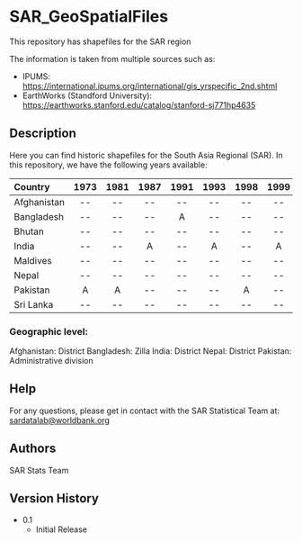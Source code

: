 # SAR_GeoSpatialFiles
This repository has shapefiles for the SAR region

The information is taken from multiple sources such as:
* IPUMS: https://international.ipums.org/international/gis_yrspecific_2nd.shtml
* EarthWorks (Standford University): https://earthworks.stanford.edu/catalog/stanford-sj771hp4635


## Description
Here you can find historic shapefiles for the South Asia Regional (SAR). 
In this repository, we have the following years available:


| Country      | 1973   | 1981  | 1987   | 1991    | 1993     | 1998   | 1999     | 2001    |   2004  | 2009   |2011    | 2012   | 2013   | 2015   | 2016  |
| :----        | :----: | :----:| :----: | :----:  |  :----:  | :----: | :----:   | :----:  | :----:  | :----: | :----: | :----: | :----: | :----: | :----: | 
| Afghanistan  |   --   | --    | --     | --      | --       | --     | --       | --      | --      | --     |A       | --     | --     | A      | -- |
| Bangladesh   |   --   | --    | --     | A       | --       | --     | --       |  --     | --      | --     | A      | --     | --     | --     |  A |
| Bhutan       |   --   | --    | --     | --      | --       | --     | --       |  --     |  --     | --     |--      | --     | --     | A      | -- |
| India        |   --   | --    | A      | --      | A        | --     | A        |  --     |  A      | A      | --     |--      | --     | --     | A |
| Maldives     |   --   | --    | --     | --      | --       | --     | --       |  --     |  --     | --     | --     |--      | --     | A      | -- |
| Nepal        |   --   | --    | --     | --      | --       | --     | --       |  A      |  --     |--      |A       |--      | A      | A      | -- |
| Pakistan     |   A    | A     | --     | --      | --       | A      | --       |  --     |  --     |--      |--      |A       | --     | A      | -- |
| Sri Lanka    |   --   | --    | --     | --      | --       | --     | --       |  --     |  --     |--      |--      |--      | --     | A      | -- |

### Geographic level:
Afghanistan: District
Bangladesh:  Zilla
India:       District
Nepal:       District
Pakistan:    Administrative division

## Help
For any questions, please get in contact with the SAR Statistical Team at: sardatalab@worldbank.org

## Authors
SAR Stats Team

## Version History
* 0.1
    * Initial Release
